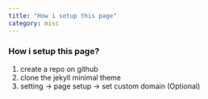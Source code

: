```yaml
---
title: "How i setup this page"
category: misc
---
```



### How i setup this page?
1. create a repo on github
2. clone the jekyll minimal theme
3. setting -> page setup -> set custom domain (Optional)

